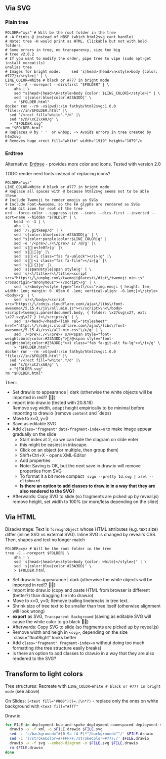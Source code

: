 ## Via SVG

### Plain tree

```shell
FOLDER="xyz" # Will be the root folder in the tree
# -A Prints @ instead of NBSP (which html2svg cant handle)
# Note: tree -H would print as HTML. Clickable but not with bold folders
# Some errors in tree, no transparency, size too big
# tree v2.0.2
# If you want to modify the order, pipe tree to vipe (sudo apt-get install moreutils) 
unalias tree
# Images for bright mode:     sed 's|head>|head>\n<style>body {color: #777}</style>|' | \
LINE_COLOR=White # black or #777 in bright mode
tree -C -A --noreport --dirsfirst "$FOLDER" | \
    aha | \
    sed "s|head>|head>\n<style>body {color: $LINE_COLOR}</style>|" | \
    sed 's|color:blue|color:#23A3DD|' \
    > "$FOLDER.html"
docker run --rm -v$(pwd):/in fathyb/html2svg:1.0.0 "file:///in/$FOLDER.html" |\
  sed '/<rect fill="white".*/d' |\
  sed 's/@/\xC2\xA0/g' \
  > "$FOLDER.svg"
rm "$FOLDER.html"
# Replaces @ by ' '  or &nbsp; -> Avoids errors in tree created by htm2svg
# Removes huge <rect fill="white" width="1919" height="1079"/>
```

### Erdtree

Alternative: [Erdtree](https://github.com/solidiquis/erdtree ) - provides more color and icons. Tested with version 2.0

TODO render nerd fonts instead of replacing icons?
```shell
FOLDER="xyz"
LINE_COLOR=White # black or #777 in bright mode
# Replace all spaces with @ because html2svg seems not to be able these
# Include Twemoji to render emojis as SVGs
# Include Font-Awesome, so the FA glyphs are rendered as SVGs
# Add Git icon for root of the tree
erd --force-color --suppress-size --icons --dirs-first --inverted --sort=name --hidden "$FOLDER" | \
    head -n -1 | \
    aha | \
    sed '/\.gitkeep/d' | \
    sed 's|color:blue|color:#23A3DD|g' | \
    sed "s|color:purple|color:$LINE_COLOR|g" |
    sed -e '/<pre>/,/<\/pre>/ s/ /@/g' |\
    sed 's||⚙<fe0f>|g' |\
    sed 's||📁|g' |\
    sed 's||<i class="fas fa-unlock"></i>|g' |\
    sed 's||<i class="fas fa-file"></i>|g' |\
    sed 's||{}|g' |\
    sed 's|span@style|span style|g' | \
    sed 's/<\/title>/<\/title><script src="https:\/\/unpkg.com\/twemoji@latest\/dist\/twemoji.min.js" crossorigin="anonymous"><\/script>/g' | \
    sed 's/<body>/<style type="text\/css">img.emoji { height: 1em; width: 1em; margin: 0 .05em 0 .1em; vertical-align: -0.1em;}<\/style><body>/g' | \
    sed 's/<\/body>/<script src="https:\/\/cdnjs.cloudflare.com\/ajax\/libs\/font-awesome\/5.15.4\/js\/all.min.js"><\/script>\n<\/body><script>twemoji.parse(document.body, { folder: \x27svg\x27, ext: \x27.svg\x27 } )<\/script>/g' | \
    sed 's/<head>/<head><link rel="stylesheet" href="https:\/\/cdnjs.cloudflare.com\/ajax\/libs\/font-awesome\/5.15.4\/css\/all.min.css"\/>/g' | \
    sed '/<pre>/,/<\/pre>/ s/@<span style="font-weight:bold;color:#23A3DD;">📁/@<span style="font-weight:bold;color:#23A3DD;"><i class="fab fa-git-alt fa-lg"><\/i>/g' \
    > "$FOLDER.html"
docker run --rm -v$(pwd):/in fathyb/html2svg:1.0.0 "file:///in/$FOLDER.html" |\
  sed '/<rect fill="white".*/d' |\
  sed 's/@/\xC2\xA0/g' \
  > "$FOLDER.svg"
rm "$FOLDER.html"
```

Then:
* Set draw.io to appearance | dark (otherwise the white objects will be imported in red!? 🤷‍♂️)
* import into draw.io (tested with 20.8.16)  
  Remove svg width, adapt height empirically to be minimal before importing to draw.io
  (remove `content` and `deps)
* Move to x=0, y=0 
* Save as editable SVG
* Add `class="fragment"` `data-fragment-index=n` to make image appear gradually on the slide 
  * Start index at 2, so we can hide the diagram on slide enter
  * this might be easiest in inkscape.
  * Click on an object (or multiple, then group them)
  * Shift+Ctrl+X - opens XML-Editor
  * Add properties
  * Note: Saving is OK, but the next save in draw.io will remove properties from SVG
  * To format it a bit more compact ` svgo --pretty 1d.svg | xsel --clipboard`
  * **Is there an option to add classes to draw.io in a way that they are also rendered to the SVG?**
* Afterwards: Copy SVG to slide (so fragments are picked up by reveal.js)   
    remove height, set width to 100% (or more/less depending on the slide)

## Via HTML

Disadvantage: Text is `foreignObject` whose HTML attributes (e.g. text size) differ (inline SVG vs external SVG).
Inline SVG is changed by reveal's CSS. Then, shapes and text no longer match

```shell
FOLDER=xyz # Will be the root folder in the tree
tree -C --noreport $FOLDER| \
    aha | \
    sed 's|head>|head>\n<style>body {color: white}</style>|' | \
    sed 's|color:blue|color:#23A3DD|' \
    > $FOLDER.html
```
* Set draw.io to appearance | dark (otherwise the white objects will be imported in red!? 🤷‍♂️)
* import into draw.io (copy and paste HTML from browser is different (better?) than dragging file into draw.io)
* Move to x=0, y=0; Remove trailing linebreaks in tree text.
* Shrink size of tree text to be smaller than tree itself (otherwise alignment will look wrong)
* **export** as SVG, `Transparent Background` (saving as editable SVG will cause the white color to go black 🤷‍♂️)
* Afterwards: Copy SVG to slide (so fragments are picked up by reveal.js)
* Remove width and heigh in `<svg>`, depending on the size `class="floatRight" looks better
* Add `class="fragment" fragment-index=n` without doing too much formatting (the tree structure easily breaks)
* Is there an option to add classes to draw.io in a way that they are also rendered to the SVG?

## Transform to light colors

Tree structures: Recreate with `LINE_COLOR=White # black or #777 in bright mode` (see above)

On Slides: `(<text fill="#000")(?=.|\n*?)` - replace only the ones on white background with `<text fill="#fff"` 

Draw.io
```bash
for FILE in deployment-hub-and-spoke deployment-namespaced deployment-standalone; do
  drawio -x -f xml -o $FILE.drawio $FILE.svg
  sed -i 's/background="#[0-9a-fA-F]*"/background=""/' $FILE.drawio
  sed -i 's/strokeColor=#FFFFFF;/strokeColor=#777;/' $FILE.drawio
  drawio -x -f svg --embed-diagram -o $FILE.svg $FILE.drawio
  rm $FILE.drawio
done
```